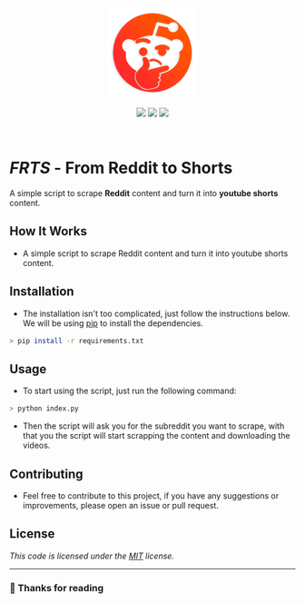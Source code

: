 <p align="center">
  <a href="#" target="_blank" rel="noopener noreferrer">
    <img width="160" src="./assets/images/logo.png" alt="Vue logo">
  </a>
</p>

<p align="center">
  <img src="https://img.shields.io/github/license/mashape/apistatus?branch=master&label=License&logo=GitHub&logoColor=fefefe&labelColor=26262626&color=informational&style=flat" />
  <img src="https://img.shields.io/github/languages/code-size/RafaelRCamargo/from-reddit-to-shorts?branch=master&label=Code%20Size&logo=GitHub&logoColor=fefefe&labelColor=26262626&style=flat" />
  <img src="https://img.shields.io/github/repo-size/RafaelRCamargo/from-reddit-to-shorts?branch=master&label=Repo%20Size&logo=GitHub&logoColor=fefefe&labelColor=26262626&style=flat" />
</p>

<br />

# **_FRTS_** - From Reddit to Shorts

A simple script to scrape **Reddit** content and turn it into **youtube shorts** content.

## How It Works

- A simple script to scrape Reddit content and turn it into youtube shorts content.

## Installation

- The installation isn't too complicated, just follow the instructions below.
  We will be using [pip](https://pip.pypa.io/en/stable/) to install the dependencies.

```bash
> pip install -r requirements.txt
```

## Usage

- To start using the script, just run the following command:

```bash
> python index.py
```

- Then the script will ask you for the subreddit you want to scrape, with that you the script will start scrapping the content and downloading the videos.

## Contributing

- Feel free to contribute to this project, if you have any suggestions or improvements, please open an issue or pull request.

## License

_This code is licensed under the [MIT]("https://github.com/RafaelRCamargo/from-reddit-to-shorts/blob/master/LICENSE") license._

---

### :tada: Thanks for reading
